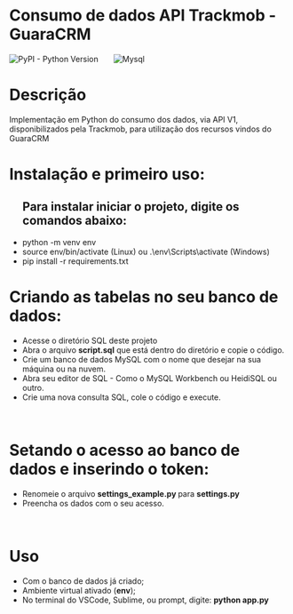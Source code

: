 # Consumo de dados API Trackmob - GuaraCRM
<img alt="PyPI - Python Version" src="https://img.shields.io/pypi/pyversions/Django?style=for-the-badge">&nbsp;&nbsp;&nbsp;&nbsp;&nbsp;&nbsp;
<img alt="Mysql" src="https://img.shields.io/badge/MySQL-00000F?style=for-the-badge&logo=mysql&logoColor=white">
<h1> </h1>

<h1> Descrição </h1>
<p>Implementação em Python do consumo dos dados, via API V1, disponibilizados pela Trackmob, para utilização dos recursos vindos do GuaraCRM</p>

<h1>Instalação e primeiro uso: </h1>

<ul>
<h2> Para instalar iniciar o projeto, digite os comandos abaixo: </h2>
        <li> python -m venv env </li>
        <li> source env/bin/activate (Linux) ou .\env\Scripts\activate (Windows) </li>
        <li> pip install -r requirements.txt </li>
</ul>

<h1> Criando as tabelas no seu banco de dados:</h1>
<ul>
    <li> Acesse o diretório SQL deste projeto </li>
    <li>Abra o arquivo <b>script.sql</b> que está dentro do diretório e copie o código.</li>
    <li>Crie um banco de dados MySQL com o nome que desejar na sua máquina ou na nuvem.</li>
    <li>Abra seu editor de SQL - Como o MySQL Workbench ou HeidiSQL ou outro.</li>
    <li>Crie uma nova consulta SQL, cole o código e execute.</li>
</ul>
    <br />

<h1> Setando o acesso ao banco de dados e inserindo o token: </h1>
<ul>
    <li> Renomeie o arquivo <b>settings_example.py </b>para <b>settings.py</b> </li>
    <li> Preencha os dados com o seu acesso. </li>
</ul>
<br />

<h1> Uso </h1>
<ul>
    <li>Com o banco de dados já criado;</li>
    <li>Ambiente virtual ativado (<b>env</b>);</li>
    <li>No terminal do VSCode, Sublime, ou prompt, digite: <b>python app.py</b></li>
</ul>

